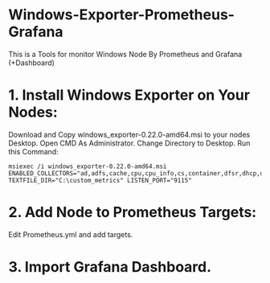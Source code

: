 # Windows-Exporter-Prometheus-Grafana
This is a Tools for monitor Windows Node By Prometheus and Grafana (+Dashboard)

# 1. Install Windows Exporter on Your Nodes:
Download and Copy windows_exporter-0.22.0-amd64.msi to your nodes Desktop.
Open CMD As Administrator.
Change Directory to Desktop.
Run this Command:
```
msiexec /i windows_exporter-0.22.0-amd64.msi ENABLED_COLLECTORS="ad,adfs,cache,cpu,cpu_info,cs,container,dfsr,dhcp,dns,fsrmquota,iis,logical_disk,logon,memory,msmq,mssql,netframework_clrexceptions,netframework_clrinterop,netframework_clrjit,netframework_clrloading,netframework_clrlocksandthreads,netframework_clrmemory,netframework_clrremoting,netframework_clrsecurity,net,os,process,remote_fx,service,tcp,time,vmware" TEXTFILE_DIR="C:\custom_metrics" LISTEN_PORT="9115"
```

# 2. Add Node to Prometheus Targets:
Edit Prometheus.yml and add targets.


# 3. Import Grafana Dashboard.



